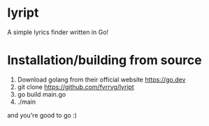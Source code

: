 # lyript
A simple lyrics finder written in Go!

# Installation/building from source
1. Download golang from their official website https://go.dev
2. git clone https://github.com/fvrrvg/lyript
3. go build main.go
4. ./main

and you're good to go :)
